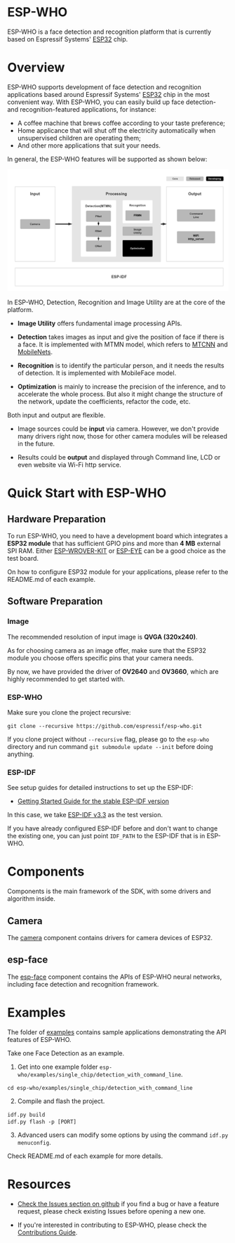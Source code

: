 # ESP-WHO

ESP-WHO is a face detection and recognition platform that is currently based on Espressif Systems' [ESP32](https://espressif.com/en/products/hardware/esp32/overview) chip.

# Overview
ESP-WHO supports development of face detection and recognition applications based around Espressif Systems' [ESP32](https://espressif.com/en/products/hardware/esp32/overview) chip in the most convenient way. With ESP-WHO, you can easily build up face detection- and recognition-featured applications, for instance:
* A coffee machine that brews coffee according to your taste preference;
* Home applicance that will shut off the electricity automatically when unsupervised children are operating them;
* And other more applications that suit your needs.

In general, the ESP-WHO features will be supported as shown below:

![overview](img/overview.jpg)

In ESP-WHO, Detection, Recognition and Image Utility are at the core of the platform.


* **Image Utility** offers fundamental image processing APIs.

* **Detection** takes images as input and give the position of face if there is a face. It is implemented with MTMN model, which refers to [MTCNN](http://cn.arxiv.org/abs/1604.02878) and [MobileNets](https://arxiv.org/abs/1801.04381).

* **Recognition** is to identify the particular person, and it needs the results of detection. It is implemented with MobileFace model.

* **Optimization** is mainly to increase the precision of the inference, and to accelerate the whole process. But also it might change the structure of the network, update the coefficients, refactor the code, etc.

Both input and output are flexible.

* Image sources could be **input** via camera. However, we don't provide many drivers right now, those for other camera modules will be released in the future.

* Results could be **output** and displayed through Command line, LCD or even website via Wi-Fi http service.


# Quick Start with ESP-WHO

## Hardware Preparation

To run ESP-WHO, you need to have a development board which integrates a **ESP32 module** that has sufficient GPIO pins and more than **4 MB** external SPI RAM. Either [ESP-WROVER-KIT](https://www.espressif.com/en/products/hardware/esp-wrover-kit/overview) or [ESP-EYE](https://www.espressif.com/en/products/hardware/esp-eye/overview) can be a good choice as the test board.

On how to configure ESP32 module for your applications, please refer to the README.md of each example.

## Software Preparation

### Image

The recommended resolution of input image is **QVGA (320x240)**.

As for choosing camera as an image offer, make sure that the ESP32 module you choose offers specific pins that your camera needs.

By now, we have provided the driver of **OV2640** and **OV3660**, which are highly recommended to get started with.

### ESP-WHO
Make sure you clone the project recursive:

```
git clone --recursive https://github.com/espressif/esp-who.git 
```

If you clone project without `--recursive` flag, please go to the `esp-who` directory and run command `git submodule update --init` before doing anything.

### ESP-IDF
See setup guides for detailed instructions to set up the ESP-IDF:

* [Getting Started Guide for the stable ESP-IDF version](https://docs.espressif.com/projects/esp-idf/en/stable/get-started-cmake/index.html)

 In this case, we take [ESP-IDF v3.3](https://github.com/espressif/esp-idf/releases/v3.3) as the test version.

 If you have already configured ESP-IDF before and don't want to change the existing one, you can just point `IDF_PATH` to the ESP-IDF that is in ESP-WHO.


# Components

Components is the main framework of the SDK, with some drivers and algorithm inside.

## Camera

The [camera](https://github.com/espressif/esp32-camera/tree/master) component contains drivers for camera devices of ESP32.


## esp-face

The [esp-face](https://github.com/espressif/esp-face/tree/master) component contains the APIs of ESP-WHO neural networks, including face detection and recognition framework.


# Examples
The folder of [examples](examples) contains sample applications demonstrating the API features of ESP-WHO.

Take one Face Detection as an example.

1. Get into one example folder `esp-who/examples/single_chip/detection_with_command_line`.
```
cd esp-who/examples/single_chip/detection_with_command_line
```

2. Compile and flash the project.
```
idf.py build
idf.py flash -p [PORT]
```
3. Advanced users can modify some options by using the command `idf.py menuconfig`.


Check README.md of each example for more details.


# Resources

* [Check the Issues section on github](https://github.com/espressif/esp-who/issues) if you find a bug or have a feature request, please check existing Issues before opening a new one.

* If you're interested in contributing to ESP-WHO, please check the [Contributions Guide](https://esp-idf.readthedocs.io/en/latest/contribute/index.html).
